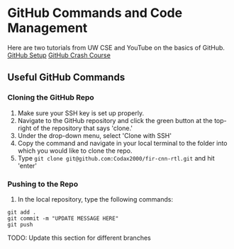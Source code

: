 # GitHub Commands and Code Management

Here are two tutorials from UW CSE and YouTube on the basics of GitHub.
[GitHub Setup](https://courses.cs.washington.edu/courses/cse154/22au/resources/assets/vscode-git-tutorial/windows/index.html)
[GitHub Crash Course](https://youtu.be/RGOj5yH7evk)

## Useful GitHub Commands

### Cloning the GitHub Repo  
1. Make sure your SSH key is set up properly.
2. Navigate to the GitHub repository and click the green button at the top-right of the repository that says 'clone.'
3. Under the drop-down menu, select 'Clone with SSH'
4. Copy the command and navigate in your local terminal to the folder into which you would like to clone the repo.
5. Type `git clone git@github.com:Codax2000/fir-cnn-rtl.git` and hit 'enter'

### Pushing to the Repo
1. In the local repository, type the following commands:
```
git add .
git commit -m "UPDATE MESSAGE HERE"
git push
```

TODO: Update this section for different branches
